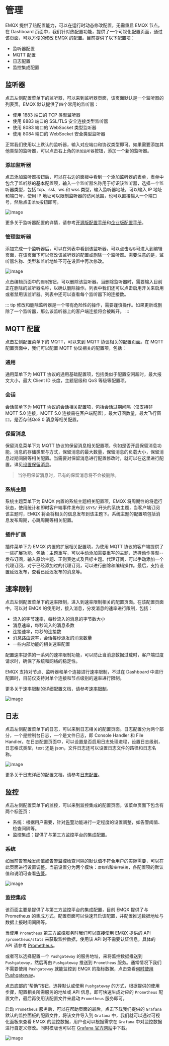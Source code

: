 # 管理

EMQX 提供了热配置能力，可以在运行时动态修改配置，无需重启 EMQX 节点。在 Dashboard 页面中，我们针对热配置功能，提供了一个可视化配置页面，通过该页面，可以方便的修改 EMQX 的配置。目前提供了以下配置项：

- 监听器配置
- MQTT 配置
- 日志配置
- 监控集成配置

## 监听器

点击左侧配置菜单下的监听器，可以来到监听器页面，该页面默认是一个监听器的列表页。EMQX 默认提供了四个常用的监听器：

- 使用 1883 端口的 TCP 类型监听器
- 使用 8883 端口的 SSL/TLS 安全连接类型监听器
- 使用 8083 端口的 WebSocket 类型监听器
- 使用 8084 端口的 WebSocket 安全类型监听器

正常我们使用以上默认的监听器，输入对应端口和协议类型即可。如果需要添加其他类型的监听器，可以点击右上角的`添加监听器`按钮，添加一个新的监听器。

### 添加监听器

点击添加监听器按钮后，可以在右边的面板中看到一个添加监听器的表单，表单中包含了监听器的基本配置项，输入一个监听器名称用于标识该监听器，选择一个监听器类型，包括 tcp、ssl、ws 和 wss 类型，输入监听器地址，可以输入 IP 地址和端口号，使用 IP 地址可以限制监听器的访问范围，也可以直接输入一个端口号，然后点击`添加`按钮即可。

![image](./assets/config-listener-add.png)

更多关于监听器配置的详情，请参考[开源版配置手册](https://docs.emqx.com/zh/emqx/v@CE_VERSION@/hocon/)和[企业版配置手册](https://docs.emqx.com/zh/enterprise/v@EE_VERSION@/hocon/)。

### 管理监听器

添加完成一个监听器后，可以在列表中看到该监听器，可以点击`名称`可进入到编辑页面，在该页面下可以修改该监听器的配置或删除一个监听器。需要注意的是，监听器名称、类型和监听地址不可在设置中再次修改。

![image](./assets/config-listener-list.png)

点击编辑页面中的`删除`按钮，可以删除该监听器。当删除监听器时，需要输入目前正在删除的监听器名称，以确认删除操作。列表中我们还可以点击启用开关来启用或者禁用该监听器。列表中还可以查看每个监听器下的连接数。

::: tip
修改和删除监听器是一个带有危险性的操作，需要谨慎操作。如果更新或删除了一个监听器，那么该监听器上的客户端连接将会被断开。
:::

## MQTT 配置

点击左侧配置菜单下的 MQTT，可以来到 MQTT 协议相关的配置页面。在 MQTT 配置页面中，我们可以配置 MQTT 协议相关的配置项，包括：

### 通用

通用菜单下为 MQTT 协议的通用基础配置项，包括类似于配置空闲超时，最大报文大小，最大 Client ID 长度，主题层级和 QoS 等级等配置项。

### 会话

会话菜单下为 MQTT 协议的会话相关配置项，包括会话过期间隔（仅支持非 MQTT 5.0 连接，MQTT 5.0 连接需在客户端配置），最大订阅数量，最大飞行窗口，是否存储QoS 0 消息等相关配置。

### 保留消息

保留消息菜单下为 MQTT 协议的保留消息相关配置项，例如是否开启保留消息功能，消息的存储类型与方式，保留消息的最大数量，保留消息的负载大小，保留消息过期间隔等相关配置。当需要对保留消息进行配置修改时，就可以在这里进行配置。详见[设置保留消息](./retained.md#设置保留消息)。

> 当停用保留消息时，已有的保留消息将不会被删除。

### 系统主题

系统主题菜单下为 EMQX 内置的系统主题相关配置项，EMQX 将周期性的将运行状态，使用统计和即时客户端事件发布到 `$SYS/` 开头的系统主题，当客户端订阅该主题时，EMQX 将会将相关的信息发布到该主题下。系统主题的配置项包括消息发布周期，心跳周期等相关配置。

### 插件扩展

插件菜单下为 EMQX 内置的扩展相关配置项，为使用 MQTT 协议的客户端提供了一些扩展功能，包括：主题重写，可以手动添加需要重写的主题，选择动作类型--发布订阅，输入原始主题、正则表达式及目标主题。代理订阅，可以手动添加一个代理订阅，对于已经添加过的代理订阅，可以进行删除和编辑操作。最后，支持设置延迟发布，查看已延迟发布的消息等。

## 速率限制

点击左侧配置菜单下的速率限制，进入到速率限制相关的配置页面。在该配置页面中，可以对 EMQX 的使用时，接入消息，分发消息的速率进行限制，包括：

- 流入的字节速率，每秒流入的消息的字节数大小
- 消息速率，每秒流入的消息条数
- 连接速率，每秒的连接数
- 消息路由速率，会话每秒派发的消息数量
- 一些内部功能的相关速率配置

配置速率提供的一系列的速率限制功能，可以防止当消息数据过载时，客户端过度请求时，确保了系统和网络的稳定性。

EMQX 支持对节点、监听器和单个连接进行速率限制，不过在 Dashboard 中进行配置时，目前仅支持对单个连接和节点级别的速率进行限制。

更多关于速率限制的详细配置文档，请参考[速率限制](../rate-limit/rate-limit.md)。

![image](./assets/config-limiter.png)

## 日志

点击左侧配置菜单下的日志，可以来到日志相关的配置页面。日志配置分为两个部分，一个是控制台日志，一个是文件日志，即 Console Handler 和 File Handler。在日志配置页面中，可以设置是否启用日志处理进程，设置日志级别，日志格式类型，text 还是 json，文件日志还可以设置日志文件的路径和日志名称。

![image](./assets/config-log.png)

更多关于日志详细的配置文档，请参考[日志配置](../configuration/configuration-manual.html#log)。

## 监控

点击左侧配置菜单下的监控，可以来到监控集成的配置页面。该菜单页面下包含有两个标签页：

- 系统：根据用户需要，针对[告警](./diagnose.md#告警)功能进行一定程度的设置调整，如告警阈值、检查间隔等。
- 监控集成：提供了与第三方监控平台的集成配置。

### 系统

如当前告警触发阈值或告警监控检查间隔的默认值不符合用户的实际需要，可以在此页面进行设置调整。当前设置分为两个模块：`虚拟机`和`操作系统`，各配置项的默认值和说明可查看[告警](../observability/alarms.md)。

![image](./assets/monitoring-system.png)

### 监控集成

该页面主要是提供了与第三方监控平台的集成配置，目前 EMQX 提供了与 Prometheus 的集成方式。配置页面可以快速开启该配置，并配置推送数据地址与数据上报时间间隔等。

<!--add a screenshot later-->

当使用 `Prometheus` 第三方监控服务时我们可以直接使用 EMQX 提供的 API `/prometheus/stats` 来获取监控数据，使用该 API 时不需要认证信息，具体的 API 请参考 [Prometheus](../observability/prometheus.md)。

或者可以选择配置一个 `Pushgateway` 的服务地址，来将监控数据推送到 `Pushgateway`，然后再由 `Pushgateway` 推送到 `Prometheus` 服务。通常情况下我们不需要使用 `Pushgateway` 就能监控到 EMQX 的指标数据，点击查看[何时使用 Pushgateway](https://prometheus.io/docs/practices/pushing/)。

点击底部的“帮助”按钮，选择默认或使用 `Pushgateway` 的方式，根据提供的使用步骤，配置相关所需服务的地址或 API 信息，即可快速生成对应的 `Prometheus` 配置文件，最后再使用该配置文件来启动 `Prometheus` 服务即可。

<!--add a screenshot later-->

启动 `Prometheus` 服务后，可以在帮助页面的最后，点击下载我们提供的 `Grafana` 默认的监控面板的配置文件，将该文件导入到 `Grafana` 中，我们就可以通过可视化面板来查看 EMQX 的监控数据，用户也可以根据需求在 `Grafana` 中对监控数据进行自定义修改。同时模版也可以在 [Grafana 官方网站](https://grafana.com/grafana/dashboards/17446-emqx/)中下载。

![image](./assets/emqx-grafana.jpg)
